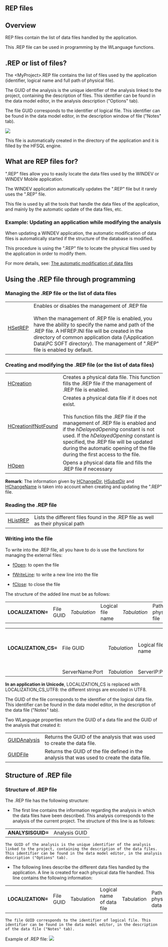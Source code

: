 
## REP files
			



<a name="NOTE1"></a>
<a name="NOTE1_1"></a>


## Overview
<a name="overview_ELTTEXTE000284"></a>
REP files contain the list of data files handled by the application. 

This .REP file can be used in programming by the WLanguage functions. 



<a name="NOTE2"></a>
<a name="NOTE2_1"></a>


## .REP or list of files?
<a name="rep_list_files_ELTTEXTE000314"></a>
The &lt;MyProject&gt;.REP file contains the list of files used by the application (identifier, logical name and full path of physical file).

The GUID of the analysis is the unique identifier of the analysis linked to the project, containing the description of files. This identifier can be found in the data model editor, in the analysis description ("Options" tab).

The file GUID corresponds to the identifier of logical file. This identifier can be found in the data model editor, in the description window of file ("Notes" tab).

![](https://doc.pcsoft.fr/en-US/images/image.awp?langid=3&name=fichier_Rep.gif)


This file is automatically created in the directory of the application and it is filled by the HFSQL engine.

<a name="NOTE3"></a>
<a name="NOTE3_1"></a>


## What are REP files for?
<a name="what_are_rep_files_for_ELTTEXTE000338"></a>
".REP" files allow you to easily locate the data files used by the WINDEV or WINDEV Mobile application.

The WINDEV application automatically updates the ".REP" file but it rarely uses the ".REP" file.

This file is used by all the tools that handle the data files of the application, and mainly by the automatic update of the data files, etc.
<a name="NOTE3_2"></a>


### Example: Updating an application while modifying the analysis
<a name="example_updating_application_while_modifying_the_analysis_ELTPARAGRAPHE000045"></a>

When updating a WINDEV application, the automatic modification of data files is automatically started if the structure of the database is modified.

This procedure is using the ".REP" file to locate the physical files used by the application in order to modify them.

For more details, see: [The automatic modification of data files](../WDLang4/3044195.md)

<a name="NOTE4"></a>
<a name="NOTE4_1"></a>


## Using the .REP file through programming
<a name="using_the_rep_file_through_programming_ELTTEXTE000368"></a>


### Managing the .REP file or the list of data files
<a name="managing_the_rep_file_the_list_data_files_ELTPARAGRAPHE000060"></a>


|   |   |
| --- | --- |
| [HSetREP](../WDLang4/3044061.md) | Enables or disables the management of .REP file<br><br>When the management of .REP file is enabled, you have the ability to specify the name and path of the .REP file. A HFREP.INI file will be created in the directory of common application data (\\Application Data\\PC SOFT directory).   The management of ".REP" file is enabled by default. |


<a name="NOTE4_2"></a>


### Creating and modifying the .REP file (or the list of data files)
<a name="creating_and_modifying_the_rep_file_the_list_data_files_ELTPARAGRAPHE000074"></a>




|   |   |
| --- | --- |
| [HCreation](../WDLang4/3044255.md) | Creates a physical data file. This function fills the .REP file if the management of .REP file is enabled. |
| [HCreationIfNotFound](../WDLang4/3044254.md) | Creates a physical data file if it does not exist.<br><br>This function fills the .REP file if the management of .REP file is enabled and if the *hDelayedOpening* constant is not used. If the *hDelayedOpening* constant is specified, the .REP file will be updated during the automatic opening of the file during the first access to the file. |
| [HOpen](../WDLang4/3044120.md) | Opens a physical data file and fills the .REP file if necessary |


**Remark**: The information given by [HChangeDir](../WDLang4/3044168.md), [HSubstDir](../WDLang4/3044028.md) and [HChangeName](../WDLang4/3044141.md) is taken into account when creating and updating the ".REP" file.
<a name="NOTE4_3"></a>


### Reading the .REP file
<a name="reading_the_rep_file_ELTPARAGRAPHE000111"></a>


|   |   |
| --- | --- |
| [HListREP](../WDLang4/3044229.md) | Lists the different files found in the .REP file as well as their physical path |


<a name="NOTE4_4"></a>


### Writing into the file
<a name="writing_into_the_file_ELTPARAGRAPHE000122"></a>

To write into the .REP file, all you have to do is use the functions for managing the external files:

- [fOpen](../WDLang1/3036036.md): to open the file

- [fWriteLine](../WDLang1/3036025.md): to write a new line into the file

- [fClose](../WDLang1/3036027.md): to close the file




The structure of the added line must be as follows:


|   |   |   |   |   |   |
| --- | --- | --- | --- | --- | --- |
| **LOCALIZATION=** | File GUID | *Tabulation* | Logical file name | *Tabulation* | Path of physical file |






|   |   |   |   |   |   |   |
| --- | --- | --- | --- | --- | --- | --- |
| **LOCALIZATION_CS=** | File GUID | *Tabulation* | Logical file name | *Tabulation* | Physical location of the file in the HFSQL server | *Tabulation* |
|   | ServerName:Port | *Tabulation* | ServerIP:Port | *Tabulation* | Database |   |

**In an application in Unicode**, LOCALIZATION_CS is replaced with LOCALIZATION_CS_UTF8: the different strings are encoded in UTF8.

The GUID of the file corresponds to the identifier of the logical data file. This identifier can be found in the data model editor, in the description of the data file ("Notes" tab).

Two WLanguage properties return the GUID of a data file and the GUID of the analysis that created it:


|   |   |
| --- | --- |
| [GUIDAnalysis](../Proprietes/2512098.md) | Returns the GUID of the analysis that was used to create the data file. |
| [GUIDFile](../Proprietes/2512099.md) | Returns the GUID of the file defined in the analysis that was used to create the data file. |



<a name="NOTE5"></a>
<a name="NOTE5_1"></a>


## Structure of .REP file
<a name="structure_rep_file_ELTTEXTE000410"></a>


### Structure of .REP file
<a name="structure_rep_file_ELTPARAGRAPHE000201"></a>

The .REP file has the following structure:

- The first line contains the information regarding the analysis in which the data files have been described. This analysis corresponds to the analysis of the current project.
	The structure of this line is as follows:
	


|   |   |
| --- | --- |
| **ANALYSISGUID=** | Analysis GUID |


	The GUID of the analysis is the unique identifier of the analysis linked to the project, containing the description of the data files. This identifier can be found in the data model editor, in the analysis description ("Options" tab).

- The following lines describe the different data files handled by the application. A line is created for each physical data file handled. This line contains the following information:
	


|   |   |   |   |   |   |
| --- | --- | --- | --- | --- | --- |
| **LOCALIZATION=** | File GUID | Tabulation | Logical name of data file | Tabulation | Path of physical data file |


	The file GUID corresponds to the identifier of logical file. This identifier can be found in the data model editor, in the description of the data file ("Notes" tab). 




Example of .REP file: ![](https://doc.pcsoft.fr/en-US/images/image.awp?langid=3&name=Rep_structure.gif)



